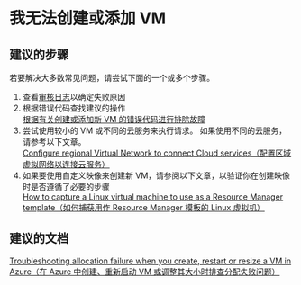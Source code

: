 <properties 
    pageTitle="I can't create or add a VM" 
    description="我无法创建或添加 VM" 
    service="microsoft.compute"
    resource="virtualmachines"
    authors="kasparks"
    displayOrder="4"
    selfHelpType="resource"
    supportTopicIds="32411817,32449676"
    resourceTags="linux"     
    productPesIds="14749"
    cloudEnvironments="public"
/>
    

# 我无法创建或添加 VM

## **建议的步骤**
若要解决大多数常见问题，请尝试下面的一个或多个步骤。

1. 查看[审核日志](data-blade:Microsoft_Azure_Insights.AzureDiagnosticsBladeWithParameter)以确定失败原因
2. 根据错误代码查找建议的操作 <br>
[根据有关创建或添加新 VM 的错误代码进行排除故障](https://azure.microsoft.com/documentation/articles/virtual-machines-allocation-failure/#error-string-lookup)
3. 尝试使用较小的 VM 或不同的云服务来执行请求。 如果使用不同的云服务，请参考以下文章。 <br>
[Configure regional Virtual Network to connect Cloud services（配置区域虚拟网络以连接云服务）](https://azure.microsoft.com/blog/vnet-to-vnet-connecting-virtual-networks-in-azure-across-different-regions/)
4. 如果要使用自定义映像来创建新 VM，请参阅以下文章，以验证你在创建映像时是否遵循了必要的步骤 <br>
[How to capture a Linux virtual machine to use as a Resource Manager template（如何捕获用作 Resource Manager 模板的 Linux 虚拟机）](https://azure.microsoft.com/documentation/articles/virtual-machines-linux-capture-image-resource-manager/)

## **建议的文档**
[Troubleshooting allocation failure when you create, restart or resize a VM in Azure（在 Azure 中创建、重新启动 VM 或调整其大小时排查分配失败问题）](https://azure.microsoft.com/documentation/articles/virtual-machines-allocation-failure/)



<!--HONumber=Jul16_HO2-->


